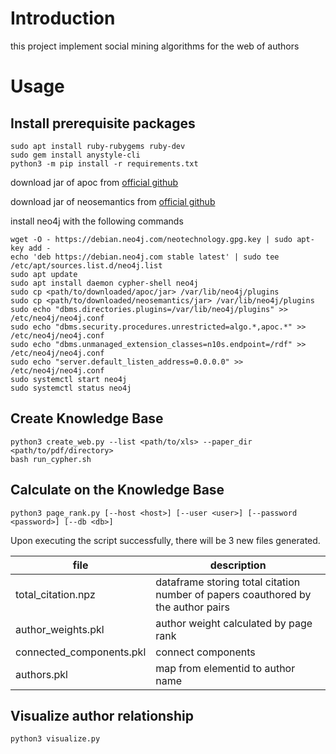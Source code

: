 # Introduction

this project implement social mining algorithms for the web of authors

# Usage

## Install prerequisite packages

```shell
sudo apt install ruby-rubygems ruby-dev
sudo gem install anystyle-cli
python3 -m pip install -r requirements.txt
```

download jar of apoc from [official github](https://github.com/neo4j/apoc/releases/tag/5.19.0)

download jar of neosemantics from [official github](https://github.com/neo4j-labs/neosemantics/releases)

install neo4j with the following commands

```shell
wget -O - https://debian.neo4j.com/neotechnology.gpg.key | sudo apt-key add -
echo 'deb https://debian.neo4j.com stable latest' | sudo tee /etc/apt/sources.list.d/neo4j.list
sudo apt update
sudo apt install daemon cypher-shell neo4j
sudo cp <path/to/downloaded/apoc/jar> /var/lib/neo4j/plugins
sudo cp <path/to/downloaded/neosemantics/jar> /var/lib/neo4j/plugins
sudo echo "dbms.directories.plugins=/var/lib/neo4j/plugins" >> /etc/neo4j/neo4j.conf
sudo echo "dbms.security.procedures.unrestricted=algo.*,apoc.*" >> /etc/neo4j/neo4j.conf
sudo echo "dbms.unmanaged_extension_classes=n10s.endpoint=/rdf" >> /etc/neo4j/neo4j.conf
sudo echo "server.default_listen_address=0.0.0.0" >> /etc/neo4j/neo4j.conf
sudo systemctl start neo4j
sudo systemctl status neo4j
```

## Create Knowledge Base

```shell
python3 create_web.py --list <path/to/xls> --paper_dir <path/to/pdf/directory>
bash run_cypher.sh
```

## Calculate on the Knowledge Base

```shell
python3 page_rank.py [--host <host>] [--user <user>] [--password <password>] [--db <db>]
```

Upon executing the script successfully, there will be 3 new files generated.

| file | description |
|------|-------------|
|total_citation.npz|dataframe storing total citation number of papers coauthored by the author pairs |
|author_weights.pkl|author weight calculated by page rank |
|connected_components.pkl| connect components |
|authors.pkl| map from elementid to author name |

## Visualize author relationship

```shell
python3 visualize.py
```

